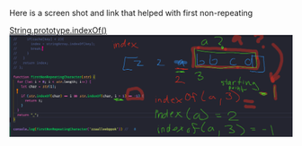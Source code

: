 
<p> Here is a screen shot and link that helped with first non-repeating </p>
<a href="https://developer.mozilla.org/en-US/docs/Web/JavaScript/Reference/Global_Objects/String/indexOf">String.prototype.indexOf()</a>
<img src="firstNonRepeatSol.png" width=1000 />
